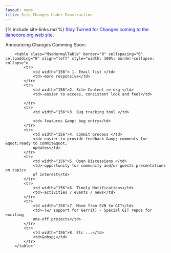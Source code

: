 ```yaml
---
layout: news
title: Site Changes Under Construction
---
```

{% include site-links.md %}
<font color="#0000FF">Stay Turned for Changes coming to the tianocore.org web site.&nbsp;
</font>


Announcing Changes Comming Soon:


		<table class="MsoNormalTable" border="0" cellspacing="0" cellpadding="0" align="left" style="width: 100%; border-collapse: collapse">
			<tr>
				<td width="156"> 1. Email list </td>
				<td>-more responsive</td>
			</tr>
			<tr>
				<td width="156">2. Site Content re-org </td>
				<td>-easier to access, consistent look and feel</td>
				
			</tr>
			<tr>
				<td width="156">3. Bug tracking tool </td>
				
				<td>-features &amp; bug entry</td>
			</tr>
			<tr>
				<td width="156">4. Commit process </td>
				<td>-easier to provide feedback &amp; comments for &quot;ready to commit&quot; 
				updates</td>
			</tr>
			<tr>
				<td width="156">5. Open Discussions </td>
				<td>-opportunity for community and/or guests presentations on topics 
				of interest</td>
			</tr>
			<tr>
				<td width="156">6. Timely Notifications</td>
				<td>-activities / events / news</td>
			</tr>
			<tr>
				<td width="156">7. Move from SVN to GIT</td>
				<td>-(w/ support for Gerrit) - Special GIT repos for exciting 
				one-off projects</td>
			</tr>
			<tr>
				<td width="156">8. Etc ...</td>
				<td>&nbsp;</td>
			</tr>
		</table>
